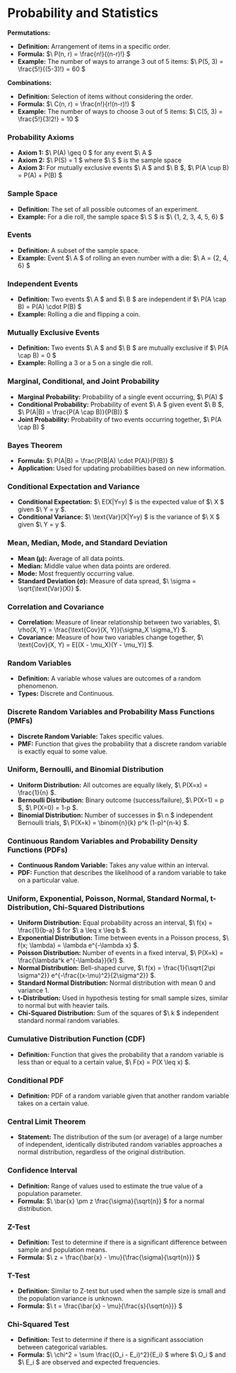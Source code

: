 # Probability and Statistics

**Permutations:**
- **Definition:** Arrangement of items in a specific order.
- **Formula:** $\ P(n, r) = \frac{n!}{(n-r)!} $
- **Example:** The number of ways to arrange 3 out of 5 items: $\ P(5, 3) = \frac{5!}{(5-3)!} = 60 $

**Combinations:**
- **Definition:** Selection of items without considering the order.
- **Formula:** $\ C(n, r) = \frac{n!}{r!(n-r)!} $
- **Example:** The number of ways to choose 3 out of 5 items: $\ C(5, 3) = \frac{5!}{3!2!} = 10 $

### Probability Axioms
- **Axiom 1:** $\ P(A) \geq 0 $ for any event $\ A $
- **Axiom 2:** $\ P(S) = 1 $ where $\ S $ is the sample space
- **Axiom 3:** For mutually exclusive events $\ A $ and $\ B $, $\ P(A \cup B) = P(A) + P(B) $

### Sample Space
- **Definition:** The set of all possible outcomes of an experiment.
- **Example:** For a die roll, the sample space $\ S $ is $\ \{1, 2, 3, 4, 5, 6\} $

### Events
- **Definition:** A subset of the sample space.
- **Example:** Event $\ A $ of rolling an even number with a die: $\ A = \{2, 4, 6\} $

### Independent Events
- **Definition:** Two events $\ A $ and $\ B $ are independent if $\ P(A \cap B) = P(A) \cdot P(B) $
- **Example:** Rolling a die and flipping a coin.

### Mutually Exclusive Events
- **Definition:** Two events $\ A $ and $\ B $ are mutually exclusive if $\ P(A \cap B) = 0 $
- **Example:** Rolling a 3 or a 5 on a single die roll.

### Marginal, Conditional, and Joint Probability
- **Marginal Probability:** Probability of a single event occurring, $\ P(A) $
- **Conditional Probability:** Probability of event $\ A $ given event $\ B $, $\ P(A|B) = \frac{P(A \cap B)}{P(B)} $
- **Joint Probability:** Probability of two events occurring together, $\ P(A \cap B) $

### Bayes Theorem
- **Formula:** $\ P(A|B) = \frac{P(B|A) \cdot P(A)}{P(B)} $
- **Application:** Used for updating probabilities based on new information.

### Conditional Expectation and Variance
- **Conditional Expectation:** $\ E(X|Y=y) $ is the expected value of $\ X $ given $\ Y = y $.
- **Conditional Variance:** $\ \text{Var}(X|Y=y) $ is the variance of $\ X $ given $\ Y = y $.

### Mean, Median, Mode, and Standard Deviation
- **Mean (μ):** Average of all data points.
- **Median:** Middle value when data points are ordered.
- **Mode:** Most frequently occurring value.
- **Standard Deviation (σ):** Measure of data spread, $\ \sigma = \sqrt{\text{Var}(X)} $.

### Correlation and Covariance
- **Correlation:** Measure of linear relationship between two variables, $\ \rho(X, Y) = \frac{\text{Cov}(X, Y)}{\sigma_X \sigma_Y} $.
- **Covariance:** Measure of how two variables change together, $\ \text{Cov}(X, Y) = E[(X - \mu_X)(Y - \mu_Y)] $.

### Random Variables
- **Definition:** A variable whose values are outcomes of a random phenomenon.
- **Types:** Discrete and Continuous.

### Discrete Random Variables and Probability Mass Functions (PMFs)
- **Discrete Random Variable:** Takes specific values.
- **PMF:** Function that gives the probability that a discrete random variable is exactly equal to some value.

### Uniform, Bernoulli, and Binomial Distribution
- **Uniform Distribution:** All outcomes are equally likely, $\ P(X=x) = \frac{1}{n} $.
- **Bernoulli Distribution:** Binary outcome (success/failure), $\ P(X=1) = p $, $\ P(X=0) = 1-p $.
- **Binomial Distribution:** Number of successes in $\ n $ independent Bernoulli trials, $\ P(X=k) = \binom{n}{k} p^k (1-p)^{n-k} $.

### Continuous Random Variables and Probability Density Functions (PDFs)
- **Continuous Random Variable:** Takes any value within an interval.
- **PDF:** Function that describes the likelihood of a random variable to take on a particular value.

### Uniform, Exponential, Poisson, Normal, Standard Normal, t-Distribution, Chi-Squared Distributions
- **Uniform Distribution:** Equal probability across an interval, $\ f(x) = \frac{1}{b-a} $ for $\ a \leq x \leq b $.
- **Exponential Distribution:** Time between events in a Poisson process, $\ f(x; \lambda) = \lambda e^{-\lambda x} $.
- **Poisson Distribution:** Number of events in a fixed interval, $\ P(X=k) = \frac{\lambda^k e^{-\lambda}}{k!} $.
- **Normal Distribution:** Bell-shaped curve, $\ f(x) = \frac{1}{\sqrt{2\pi \sigma^2}} e^{-\frac{(x-\mu)^2}{2\sigma^2}} $.
- **Standard Normal Distribution:** Normal distribution with mean 0 and variance 1.
- **t-Distribution:** Used in hypothesis testing for small sample sizes, similar to normal but with heavier tails.
- **Chi-Squared Distribution:** Sum of the squares of $\ k $ independent standard normal random variables.

### Cumulative Distribution Function (CDF)
- **Definition:** Function that gives the probability that a random variable is less than or equal to a certain value, $\ F(x) = P(X \leq x) $.

### Conditional PDF
- **Definition:** PDF of a random variable given that another random variable takes on a certain value.

### Central Limit Theorem
- **Statement:** The distribution of the sum (or average) of a large number of independent, identically distributed random variables approaches a normal distribution, regardless of the original distribution.

### Confidence Interval
- **Definition:** Range of values used to estimate the true value of a population parameter.
- **Formula:** $\ \bar{x} \pm z \frac{\sigma}{\sqrt{n}} $ for a normal distribution.

### Z-Test
- **Definition:** Test to determine if there is a significant difference between sample and population means.
- **Formula:** $\ z = \frac{\bar{x} - \mu}{\frac{\sigma}{\sqrt{n}}} $

### T-Test
- **Definition:** Similar to Z-test but used when the sample size is small and the population variance is unknown.
- **Formula:** $\ t = \frac{\bar{x} - \mu}{\frac{s}{\sqrt{n}}} $

### Chi-Squared Test
- **Definition:** Test to determine if there is a significant association between categorical variables.
- **Formula:** $\ \chi^2 = \sum \frac{(O_i - E_i)^2}{E_i} $ where $\ O_i $ and $\ E_i $ are observed and expected frequencies.

